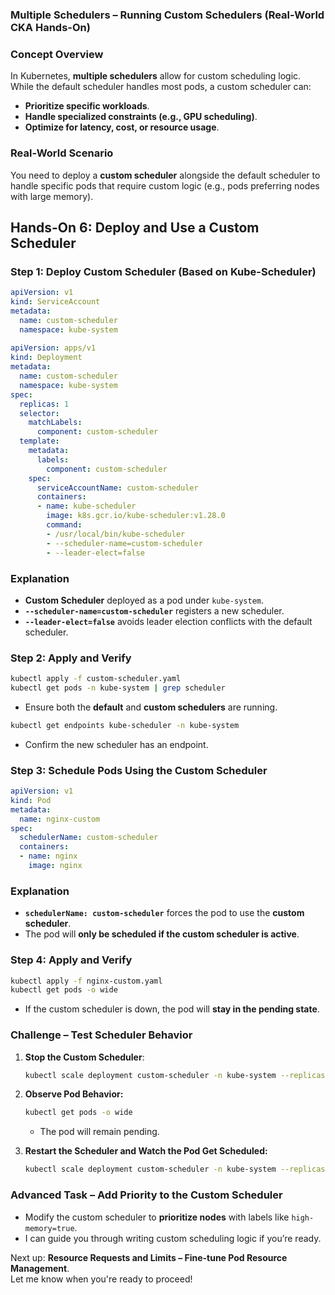 ### **Multiple Schedulers – Running Custom Schedulers (Real-World CKA Hands-On)**  

 

### **Concept Overview**  
In Kubernetes, **multiple schedulers** allow for custom scheduling logic. While the default scheduler handles most pods, a custom scheduler can:  
- **Prioritize specific workloads**.  
- **Handle specialized constraints (e.g., GPU scheduling)**.  
- **Optimize for latency, cost, or resource usage**.  

 

 

### **Real-World Scenario**  
You need to deploy a **custom scheduler** alongside the default scheduler to handle specific pods that require custom logic (e.g., pods preferring nodes with large memory).  

 

 

## **Hands-On 6: Deploy and Use a Custom Scheduler**  

 

### **Step 1: Deploy Custom Scheduler (Based on Kube-Scheduler)**  

```yaml
apiVersion: v1
kind: ServiceAccount
metadata:
  name: custom-scheduler
  namespace: kube-system
 
apiVersion: apps/v1
kind: Deployment
metadata:
  name: custom-scheduler
  namespace: kube-system
spec:
  replicas: 1
  selector:
    matchLabels:
      component: custom-scheduler
  template:
    metadata:
      labels:
        component: custom-scheduler
    spec:
      serviceAccountName: custom-scheduler
      containers:
      - name: kube-scheduler
        image: k8s.gcr.io/kube-scheduler:v1.28.0
        command:
        - /usr/local/bin/kube-scheduler
        - --scheduler-name=custom-scheduler
        - --leader-elect=false
```

 

 

### **Explanation**  
- **Custom Scheduler** deployed as a pod under `kube-system`.  
- **`--scheduler-name=custom-scheduler`** registers a new scheduler.  
- **`--leader-elect=false`** avoids leader election conflicts with the default scheduler.  

 

 

### **Step 2: Apply and Verify**  

```bash
kubectl apply -f custom-scheduler.yaml
kubectl get pods -n kube-system | grep scheduler
```
- Ensure both the **default** and **custom schedulers** are running.  

```bash
kubectl get endpoints kube-scheduler -n kube-system
```
- Confirm the new scheduler has an endpoint.  

 

 

### **Step 3: Schedule Pods Using the Custom Scheduler**  

```yaml
apiVersion: v1
kind: Pod
metadata:
  name: nginx-custom
spec:
  schedulerName: custom-scheduler
  containers:
  - name: nginx
    image: nginx
```

 

 

### **Explanation**  
- **`schedulerName: custom-scheduler`** forces the pod to use the **custom scheduler**.  
- The pod will **only be scheduled if the custom scheduler is active**.  

 

 

### **Step 4: Apply and Verify**  

```bash
kubectl apply -f nginx-custom.yaml
kubectl get pods -o wide
```
- If the custom scheduler is down, the pod will **stay in the pending state**.  

 

 

### **Challenge – Test Scheduler Behavior**  
1. **Stop the Custom Scheduler**:  
   ```bash
   kubectl scale deployment custom-scheduler -n kube-system --replicas=0
   ```  
2. **Observe Pod Behavior:**  
   ```bash
   kubectl get pods -o wide
   ```  
   - The pod will remain pending.  

3. **Restart the Scheduler and Watch the Pod Get Scheduled:**  
   ```bash
   kubectl scale deployment custom-scheduler -n kube-system --replicas=1
   ```  

 

 

### **Advanced Task – Add Priority to the Custom Scheduler**  
- Modify the custom scheduler to **prioritize nodes** with labels like `high-memory=true`.  
- I can guide you through writing custom scheduling logic if you’re ready.  

Next up: **Resource Requests and Limits – Fine-tune Pod Resource Management**.  
Let me know when you're ready to proceed!
